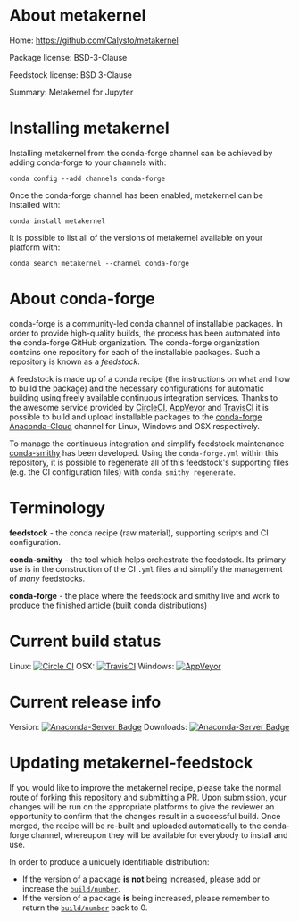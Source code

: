 About metakernel
================

Home: https://github.com/Calysto/metakernel

Package license: BSD-3-Clause

Feedstock license: BSD 3-Clause

Summary: Metakernel for Jupyter



Installing metakernel
=====================

Installing metakernel from the conda-forge channel can be achieved by adding conda-forge to your channels with:

```
conda config --add channels conda-forge
```

Once the conda-forge channel has been enabled, metakernel can be installed with:

```
conda install metakernel
```

It is possible to list all of the versions of metakernel available on your platform with:

```
conda search metakernel --channel conda-forge
```


About conda-forge
=================

conda-forge is a community-led conda channel of installable packages.
In order to provide high-quality builds, the process has been automated into the
conda-forge GitHub organization. The conda-forge organization contains one repository 
for each of the installable packages. Such a repository is known as a *feedstock*.

A feedstock is made up of a conda recipe (the instructions on what and how to build
the package) and the necessary configurations for automatic building using freely
available continuous integration services. Thanks to the awesome service provided by
[CircleCI](https://circleci.com/), [AppVeyor](http://www.appveyor.com/)
and [TravisCI](https://travis-ci.org/) it is possible to build and upload installable
packages to the [conda-forge](https://anaconda.org/conda-forge)
[Anaconda-Cloud](http://docs.anaconda.org/) channel for Linux, Windows and OSX respectively.

To manage the continuous integration and simplify feedstock maintenance
[conda-smithy](http://github.com/conda-forge/conda-smithy) has been developed.
Using the ``conda-forge.yml`` within this repository, it is possible to regenerate all of
this feedstock's supporting files (e.g. the CI configuration files) with ``conda smithy regenerate``.


Terminology
===========

**feedstock** - the conda recipe (raw material), supporting scripts and CI configuration.

**conda-smithy** - the tool which helps orchestrate the feedstock.
                   Its primary use is in the construction of the CI ``.yml`` files
                   and simplify the management of *many* feedstocks.

**conda-forge** - the place where the feedstock and smithy live and work to
                  produce the finished article (built conda distributions)

Current build status
====================
Linux: [![Circle CI](https://circleci.com/gh/conda-forge/metakernel-feedstock.svg?style=svg)](https://circleci.com/gh/conda-forge/metakernel-feedstock)
OSX: [![TravisCI](https://travis-ci.org/conda-forge/metakernel-feedstock.svg?branch=master)](https://travis-ci.org/conda-forge/metakernel-feedstock) 
Windows: [![AppVeyor](https://ci.appveyor.com/api/projects/status/github/conda-forge/metakernel-feedstock?svg=True)](https://ci.appveyor.com/project/conda-forge/metakernel-feedstock/branch/master)

Current release info
====================
Version: [![Anaconda-Server Badge](https://anaconda.org/conda-forge/metakernel/badges/version.svg)](https://anaconda.org/conda-forge/metakernel)
Downloads: [![Anaconda-Server Badge](https://anaconda.org/conda-forge/metakernel/badges/downloads.svg)](https://anaconda.org/conda-forge/metakernel)


Updating metakernel-feedstock
=============================

If you would like to improve the metakernel recipe, please take the normal
route of forking this repository and submitting a PR. Upon submission, your changes will
be run on the appropriate platforms to give the reviewer an opportunity to confirm that the
changes result in a successful build. Once merged, the recipe will be re-built and uploaded
automatically to the conda-forge channel, whereupon they will be available for everybody to
install and use.

In order to produce a uniquely identifiable distribution:
 * If the version of a package **is not** being increased, please add or increase
   the [``build/number``](http://conda.pydata.org/docs/building/meta-yaml.html#build-number-and-string). 
 * If the version of a package **is** being increased, please remember to return
   the [``build/number``](http://conda.pydata.org/docs/building/meta-yaml.html#build-number-and-string)
   back to 0.
